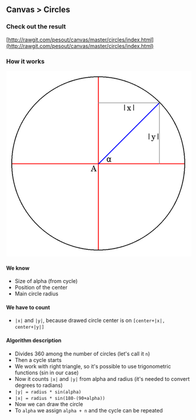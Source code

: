 ## Canvas > Circles

### Check out the result
[http://rawgit.com/pesout/canvas/master/circles/index.html](http://rawgit.com/pesout/canvas/master/circles/index.html)


### How it works

![explanation](https://raw.githubusercontent.com/pesout/canvas/master/circles/explanation.png)

#### We know
- Size of alpha (from cycle)
- Position of the center
- Main circle radius

#### We have to count
- `|x|` and `|y|`, because drawed circle center is on `[center+|x|, center+|y|]`

#### Algorithm description
- Divides 360 among the number of circles (let's call it `n`)
- Then a cycle starts
- We work with right triangle, so it's possible to use trigonometric functions (sin in our case)
- Now it counts `|x|` and `|y|` from alpha and radius (it's needed to convert degrees to radians)
 - `|y| = radius * sin(alpha)`
 - `|x| = radius * sin(180-(90+alpha))`
- Now we can draw the circle
- To `alpha` we assign `alpha + n` and the cycle can be repeated
